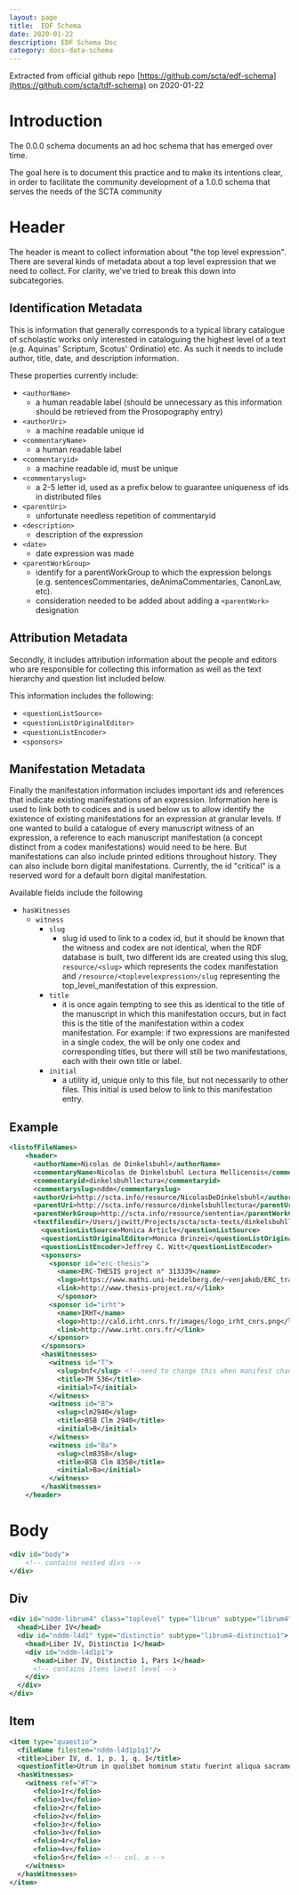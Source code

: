 ```yaml
---
layout: page
title:  EDF Schema
date: 2020-01-22
description: EDF Schema Doc
category: docs-data-schema
---
```


Extracted from official github repo [https://github.com/scta/edf-schema](https://github.com/scta/tdf-schema) on 2020-01-22

# Introduction

The 0.0.0 schema documents an ad hoc schema that has emerged over time.

The goal here is to document this practice and to make its intentions clear,
in order to facilitate the community development of a 1.0.0 schema that
serves the needs of the SCTA community

# Header

The header is meant to collect information about "the top level expression". There are several kinds of metadata about a top level expression that we need to collect. For clarity, we've tried to break this down into subcategories.

## Identification Metadata

This is information that generally corresponds to a typical library catalogue of scholastic works only interested in cataloguing the highest level of a text (e.g. Aquinas' Scriptum, Scotus' Ordinatio) etc. As such it needs to include author, title, date, and description information.

These properties currently include:

* `<authorName>`
  * a human readable label (should be unnecessary as this information should be retrieved from the Prosopography entry)
* `<authorUri>`
  * a machine readable unique id
* `<commentaryName>`
  * a human readable label
* `<commentaryid>`
  * a machine readable id, must be unique
* `<commentaryslug>`
  * a 2-5 letter id, used as a prefix below to guarantee uniqueness of ids in distributed files
* `<parentUri>`
  * unfortunate needless repetition of commentaryid
* `<description>`
  * description of the expression
* `<date>`
  * date expression was made
* `<parentWorkGroup>`
  * identify for a parentWorkGroup to which the expression belongs (e.g. sentencesCommentaries, deAnimaCommentaries, CanonLaw, etc).
  * consideration needed to be added about adding a `<parentWork>` designation

## Attribution Metadata

Secondly, it includes attribution information about the people and editors who are responsible for collecting this information as well as the text hierarchy and question list included below.

This information includes the following:

* `<questionListSource>`
* `<questionListOriginalEditor>`
* `<questionListEncoder>`
* `<sponsors>`


## Manifestation Metadata

Finally the manifestation information includes important ids and references that indicate existing manifestations of an expression.
Information here is used to link both to codices and is used below us to allow identify the existence of existing manifestations for an expression at granular levels. If one wanted to build a catalogue of every manuscript witness of an expression, a reference to each manuscript manifestation (a concept distinct from a codex manifestations) would need to be here. But manifestations can also include printed editions throughout history. They can also include born digital manifestations. Currently, the id "critical" is a reserved word for a default born digital manifestation.

Available fields include the following

* `hasWitnesses`
  * `witness`
    * `slug`
      * slug id used to link to a codex id, but it should be known that the witness and codex are not identical, when the RDF database is built, two different ids are created using this slug, `resource/<slug>` which represents the codex manifestation and `/resource/<toplevelexpression>/slug` representing the top_level_manifestation of this expression.
    * `title`
      * it is once again tempting to see this as identical to the title of the manuscript in which this manifestation occurs, but in fact this is the title of the manifestation within a codex manifestation. For example: if two expressions are manifested in a single codex, the will be only one codex and corresponding titles, but there will still be two manifestations, each with their own title or label.
    * `initial`
      * a utility id, unique only to this file, but not necessarily to other files. This initial is used below to link to this manifestation entry.

## Example
```xml
<listofFileNames>
    <header>
      <authorName>Nicolas de Dinkelsbuhl</authorName>
      <commentaryName>Nicolas de Dinkelsbuhl Lectura Mellicensis</commentaryName>
      <commentaryid>dinkelsbuhllectura</commentaryid>
      <commentaryslug>nddm</commentaryslug>
      <authorUri>http://scta.info/resource/NicolasDeDinkelsbuhl</authorUri>
      <parentUri>http://scta.info/resource/dinkelsbuhllectura</parentUri>
      <parentWorkGroup>http://scta.info/resource/sententia</parentWorkGroup>
      <textfilesdir>/Users/jcwitt/Projects/scta/scta-texts/dinkelsbuhllectura/</textfilesdir>
        <questionListSource>Monica Article</questionListSource>
        <questionListOriginalEditor>Monica Brinzei</questionListOriginalEditor>
        <questionListEncoder>Jeffrey C. Witt</questionListEncoder>
        <sponsors>
          <sponsor id="erc-thesis">
            <name>ERC-THESIS project n° 313339</name>
            <logo>https://www.mathi.uni-heidelberg.de/~venjakob/ERC_transparent.png</logo>
            <link>http://www.thesis-project.ro/</link>
            </sponsor>
          <sponsor id="irht">
            <name>IRHT</name>
            <logo>http://cald.irht.cnrs.fr/images/logo_irht_cnrs.png</logo>
            <link>http://www.irht.cnrs.fr/</link>
          </sponsor>
        </sponsors>
        <hasWitnesses>
          <witness id="T">
            <slug>bnf</slug> <!--need to change this when manifest changes -->
            <title>TM 536</title>
            <initial>T</initial>
          </witness>
          <witness id="B">
            <slug>clm2940</slug>
            <title>BSB Clm 2940</title>
            <initial>B</initial>
          </witness>
          <witness id="Ba">
            <slug>clm8358</slug>
            <title>BSB Clm 8358</title>
            <initial>Ba</initial>
          </witness>
        </hasWitnesses>
    </header>
```


# Body

```xml
<div id="body">
    <!-- contains nested divs -->
</div>
```

## Div
```xml
<div id="nddm-librum4" class="toplevel" type="librum" subtype="librum4">
  <head>Liber IV</head>
  <div id="nddm-l4d1" type="distinctio" subtype="librum4-distinctio1">
    <head>Liber IV, Distinctio 1</head>
    <div id="nddm-l4d1p1">
      <head>Liber IV, Distinctio 1, Pars 1</head>
      <!-- contains items lowest level -->
    </div>
  </div>
</div>
```

## Item

```xml
<item type="quaestio">
  <fileName filestem="nddm-l4d1p1q1"/>
  <title>Liber IV, d. 1, p. 1, q. 1</title>
  <questionTitle>Utrum in quolibet hominum statu fuerint aliqua sacramenta.</questionTitle>
  <hasWitnesses>
    <witness ref="#T">
      <folio>1r</folio>
      <folio>1v</folio>
      <folio>2r</folio>
      <folio>2v</folio>
      <folio>3r</folio>
      <folio>3v</folio>
      <folio>4r</folio>
      <folio>4v</folio>
      <folio>5r</folio> <!-- col. a -->
    </witness>
  </hasWitnesses>
</item>

```
